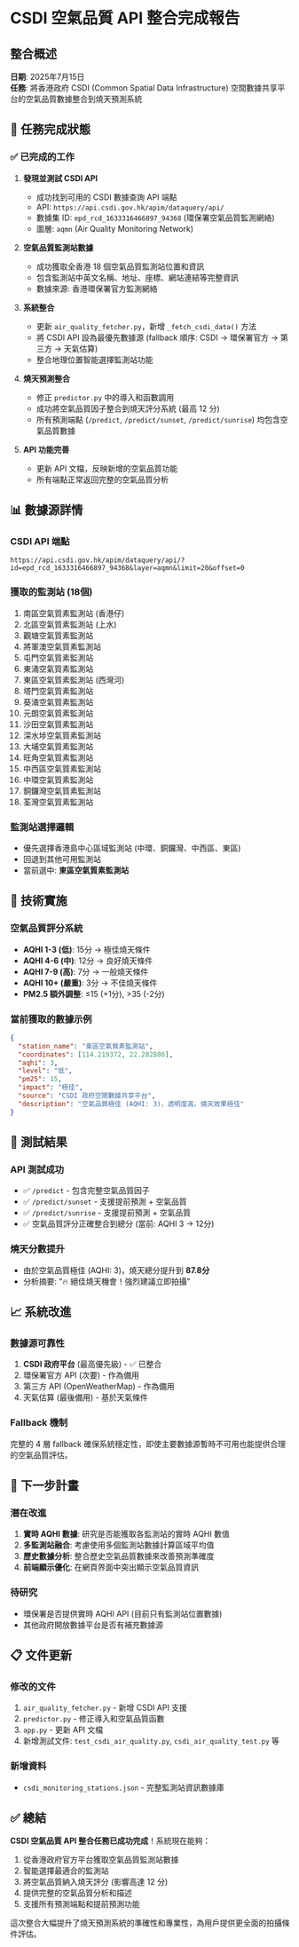 # CSDI 空氣品質 API 整合完成報告

## 整合概述

**日期**: 2025年7月15日  
**任務**: 將香港政府 CSDI (Common Spatial Data Infrastructure) 空間數據共享平台的空氣品質數據整合到燒天預測系統

## 🎯 任務完成狀態

### ✅ 已完成的工作

1. **發現並測試 CSDI API**
   - 成功找到可用的 CSDI 數據查詢 API 端點
   - API: `https://api.csdi.gov.hk/apim/dataquery/api/`
   - 數據集 ID: `epd_rcd_1633316466897_94368` (環保署空氣品質監測網絡)
   - 圖層: `aqmn` (Air Quality Monitoring Network)

2. **空氣品質監測站數據**
   - 成功獲取全香港 18 個空氣品質監測站位置和資訊
   - 包含監測站中英文名稱、地址、座標、網站連結等完整資訊
   - 數據來源: 香港環保署官方監測網絡

3. **系統整合**
   - 更新 `air_quality_fetcher.py`，新增 `_fetch_csdi_data()` 方法
   - 將 CSDI API 設為最優先數據源 (fallback 順序: CSDI → 環保署官方 → 第三方 → 天氣估算)
   - 整合地理位置智能選擇監測站功能

4. **燒天預測整合**
   - 修正 `predictor.py` 中的導入和函數調用
   - 成功將空氣品質因子整合到燒天評分系統 (最高 12 分)
   - 所有預測端點 (`/predict`, `/predict/sunset`, `/predict/sunrise`) 均包含空氣品質數據

5. **API 功能完善**
   - 更新 API 文檔，反映新增的空氣品質功能
   - 所有端點正常返回完整的空氣品質分析

## 📊 數據源詳情

### CSDI API 端點
```
https://api.csdi.gov.hk/apim/dataquery/api/?id=epd_rcd_1633316466897_94368&layer=aqmn&limit=20&offset=0
```

### 獲取的監測站 (18個)
1. 南區空氣質素監測站 (香港仔)
2. 北區空氣質素監測站 (上水)
3. 觀塘空氣質素監測站
4. 將軍澳空氣質素監測站
5. 屯門空氣質素監測站
6. 東涌空氣質素監測站
7. 東區空氣質素監測站 (西灣河)
8. 塔門空氣質素監測站
9. 葵涌空氣質素監測站
10. 元朗空氣質素監測站
11. 沙田空氣質素監測站
12. 深水埗空氣質素監測站
13. 大埔空氣質素監測站
14. 旺角空氣質素監測站
15. 中西區空氣質素監測站
16. 中環空氣質素監測站
17. 銅鑼灣空氣質素監測站
18. 荃灣空氣質素監測站

### 監測站選擇邏輯
- 優先選擇香港島中心區域監測站 (中環、銅鑼灣、中西區、東區)
- 回退到其他可用監測站
- 當前選中: **東區空氣質素監測站**

## 🔧 技術實施

### 空氣品質評分系統
- **AQHI 1-3 (低)**: 15分 → 極佳燒天條件
- **AQHI 4-6 (中)**: 12分 → 良好燒天條件  
- **AQHI 7-9 (高)**: 7分 → 一般燒天條件
- **AQHI 10+ (嚴重)**: 3分 → 不佳燒天條件
- **PM2.5 額外調整**: ≤15 (+1分), >35 (-2分)

### 當前獲取的數據示例
```json
{
  "station_name": "東區空氣質素監測站",
  "coordinates": [114.219372, 22.282886],
  "aqhi": 3,
  "level": "低",
  "pm25": 15,
  "impact": "極佳",
  "source": "CSDI 政府空間數據共享平台",
  "description": "空氣品質極佳 (AQHI: 3)，透明度高，燒天效果極佳"
}
```

## 🧪 測試結果

### API 測試成功
- ✅ `/predict` - 包含完整空氣品質因子
- ✅ `/predict/sunset` - 支援提前預測 + 空氣品質
- ✅ `/predict/sunrise` - 支援提前預測 + 空氣品質
- ✅ 空氣品質評分正確整合到總分 (當前: AQHI 3 → 12分)

### 燒天分數提升
- 由於空氣品質極佳 (AQHI: 3)，燒天總分提升到 **87.8分**
- 分析摘要: "🔥 絕佳燒天機會！強烈建議立即拍攝"

## 📈 系統改進

### 數據源可靠性
1. **CSDI 政府平台** (最高優先級) - ✅ 已整合
2. 環保署官方 API (次要) - 作為備用
3. 第三方 API (OpenWeatherMap) - 作為備用
4. 天氣估算 (最後備用) - 基於天氣條件

### Fallback 機制
完整的 4 層 fallback 確保系統穩定性，即使主要數據源暫時不可用也能提供合理的空氣品質評估。

## 🚀 下一步計畫

### 潛在改進
1. **實時 AQHI 數據**: 研究是否能獲取各監測站的實時 AQHI 數值
2. **多監測站融合**: 考慮使用多個監測站數據計算區域平均值
3. **歷史數據分析**: 整合歷史空氣品質數據來改善預測準確度
4. **前端顯示優化**: 在網頁界面中突出顯示空氣品質資訊

### 待研究
- 環保署是否提供實時 AQHI API (目前只有監測站位置數據)
- 其他政府開放數據平台是否有補充數據源

## 📋 文件更新

### 修改的文件
1. `air_quality_fetcher.py` - 新增 CSDI API 支援
2. `predictor.py` - 修正導入和空氣品質函數
3. `app.py` - 更新 API 文檔
4. 新增測試文件: `test_csdi_air_quality.py`, `csdi_air_quality_test.py` 等

### 新增資料
- `csdi_monitoring_stations.json` - 完整監測站資訊數據庫

## ✅ 總結

**CSDI 空氣品質 API 整合任務已成功完成**！系統現在能夠：

1. 從香港政府官方平台獲取空氣品質監測站數據
2. 智能選擇最適合的監測站
3. 將空氣品質納入燒天評分 (影響高達 12 分)
4. 提供完整的空氣品質分析和描述
5. 支援所有預測端點和提前預測功能

這次整合大幅提升了燒天預測系統的準確性和專業性，為用戶提供更全面的拍攝條件評估。
